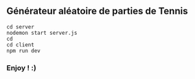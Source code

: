 ## Générateur aléatoire de parties de Tennis

`cd server`  
`nodemon start server.js`  
`cd`  
`cd client`  
`npm run dev`

### Enjoy ! :)
